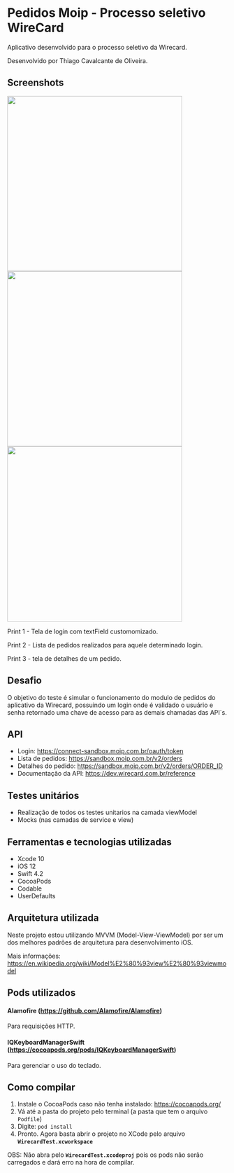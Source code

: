 # Pedidos Moip - Processo seletivo WireCard

Aplicativo desenvolvido para o processo seletivo da Wirecard.

Desenvolvido por Thiago Cavalcante de Oliveira.


## Screenshots

<img src="https://i.ibb.co/wBLvYxY/Captura-de-Tela-2019-04-03-a-s-17-33-24.png" height="400">             <img src="https://i.ibb.co/7CS1wJG/Captura-de-Tela-2019-04-03-a-s-17-34-12.png" height="400">         <img src="https://i.ibb.co/SxChs7D/Simulator-Screen-Shot-i-Phone-8-2019-04-03-at-18-35-08.png" height="400">

Print 1 - Tela de login com textField customomizado. 

Print 2 - Lista de pedidos realizados para aquele determinado login.

Print 3 - tela de detalhes de um pedido.


## Desafio

O objetivo do teste é simular o funcionamento do modulo de pedidos do aplicativo da Wirecard, possuindo um login onde é validado o usuário e senha retornado uma chave de acesso para as demais chamadas das API`s.

## API
- Login: https://connect-sandbox.moip.com.br/oauth/token 
- Lista de pedidos:  https://sandbox.moip.com.br/v2/orders
- Detalhes do pedido:  https://sandbox.moip.com.br/v2/orders/ORDER_ID
- Documentação da API: https://dev.wirecard.com.br/reference


## Testes unitários

- Realização de todos os testes unitarios na camada viewModel
- Mocks (nas camadas de service e view)

## Ferramentas e tecnologias utilizadas

- Xcode 10
- iOS 12
- Swift 4.2
- CocoaPods
- Codable
- UserDefaults

## Arquitetura utilizada

Neste projeto estou utilizando MVVM (Model-View-ViewModel) por ser um dos melhores padrões de arquitetura para desenvolvimento iOS.

Mais informações: https://en.wikipedia.org/wiki/Model%E2%80%93view%E2%80%93viewmodel

## Pods utilizados

#### Alamofire (https://github.com/Alamofire/Alamofire) 
Para requisições HTTP.

#### IQKeyboardManagerSwift (https://cocoapods.org/pods/IQKeyboardManagerSwift) 
Para gerenciar o uso do teclado.


## Como compilar

1. Instale o CocoaPods caso não tenha instalado: https://cocoapods.org/
2. Vá até a pasta do projeto pelo terminal (a pasta que tem o arquivo `Podfile`)
3. Digite: `pod install`
4. Pronto. Agora basta abrir o projeto no XCode pelo arquivo **`WirecardTest.xcworkspace`**

OBS: Não abra pelo **`WirecardTest.xcodeproj`** pois os pods não serão carregados e dará erro na hora de compilar.



